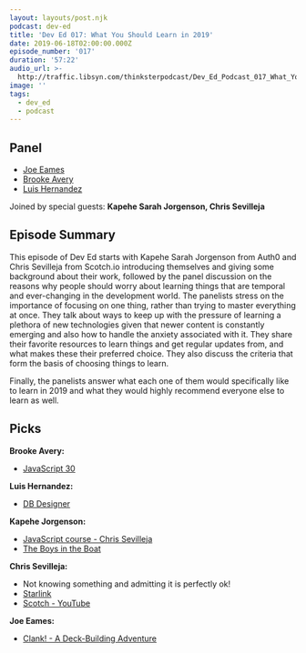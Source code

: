 ```yaml
---
layout: layouts/post.njk
podcast: dev-ed
title: 'Dev Ed 017: What You Should Learn in 2019'
date: 2019-06-18T02:00:00.000Z
episode_number: '017'
duration: '57:22'
audio_url: >-
  http://traffic.libsyn.com/thinksterpodcast/Dev_Ed_Podcast_017_What_You_Should_Learn_in_2019.mp3
image: ''
tags:
  - dev_ed
  - podcast
---
```

## **Panel**

* [Joe Eames](https://thinkster.io/)
* [Brooke Avery](http://thinkster.io/)
* [Luis Hernandez](https://lambdaschool.com/company/)

Joined by special guests: **Kapehe Sarah Jorgenson, Chris Sevilleja**

## **Episode Summary**

This episode of Dev Ed starts with Kapehe Sarah Jorgenson from Auth0 and Chris Sevilleja from Scotch.io introducing themselves and giving some background about their work, followed by the panel discussion on the reasons why people should worry about learning things that are temporal and ever-changing in the development world. The panelists stress on the importance of focusing on one thing, rather than trying to master everything at once. They talk about ways to keep up with the pressure of learning a plethora of new technologies given that newer content is constantly emerging and also how to handle the anxiety associated with it. They share their favorite resources to learn things and get regular updates from, and what makes these their preferred choice. They also discuss the criteria that form the basis of choosing things to learn.

Finally, the panelists answer what each one of them would specifically like to learn in 2019 and what they would highly recommend everyone else to learn as well.

## **Picks**

**Brooke Avery:**

* [JavaScript 30](https://javascript30.com/)

**Luis Hernandez:**

* [DB Designer](https://www.dbdesigner.net/)

**Kapehe Jorgenson:**

* [JavaScript course - Chris Sevilleja](https://scotch.io/courses/getting-started-with-javascript-for-web-development/introduction)
* [The Boys in the Boat](https://www.goodreads.com/book/show/16158542-the-boys-in-the-boat)

**Chris Sevilleja:**

* Not knowing something and admitting it is perfectly ok!
* [Starlink](https://www.starlink.com/)
* [Scotch - YouTube](https://www.youtube.com/channel/UChvxsGv4S00wdMi4IYc6kwA)

**Joe Eames:**

* [Clank! - A Deck-Building Adventure](https://boardgamegeek.com/boardgame/201808/clank-deck-building-adventure)
